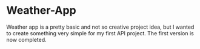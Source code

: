 # Weather-App

Weather app is a pretty basic and not so creative project idea, but I wanted to create something very simple for my first API project. The first version is now completed.
